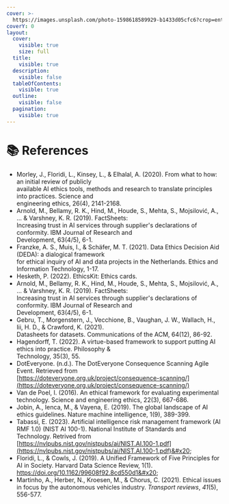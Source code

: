 ```yaml
---
cover: >-
  https://images.unsplash.com/photo-1598618589929-b1433d05cfc6?crop=entropy&cs=srgb&fm=jpg&ixid=M3wxOTcwMjR8MHwxfHNlYXJjaHwzfHxyZWZlcmVuY2VzfGVufDB8fHx8MTcwMDAxNTAzOXww&ixlib=rb-4.0.3&q=85
coverY: 0
layout:
  cover:
    visible: true
    size: full
  title:
    visible: true
  description:
    visible: false
  tableOfContents:
    visible: true
  outline:
    visible: false
  pagination:
    visible: true
---
```


# 📚 References

* Morley, J., Floridi, L., Kinsey, L., & Elhalal, A. (2020). From what to how: an initial review of publicly  \
  available AI ethics tools, methods and research to translate principles into practices. Science and  \
  engineering ethics, 26(4), 2141-2168.
* Arnold, M., Bellamy, R. K., Hind, M., Houde, S., Mehta, S., Mojsilović, A., ... & Varshney, K. R. (2019). FactSheets:\
  Increasing trust in AI services through supplier's declarations of conformity. IBM Journal of Research and\
  Development, 63(4/5), 6-1.
* Franzke, A. S., Muis, I., & Schäfer, M. T. (2021). Data Ethics Decision Aid (DEDA): a dialogical framework  \
  for ethical inquiry of AI and data projects in the Netherlands. Ethics and Information Technology, 1-17.
* Hesketh, P. (2022). EthicsKit: Ethics cards.&#x20;
* Arnold, M., Bellamy, R. K., Hind, M., Houde, S., Mehta, S., Mojsilović, A., ... & Varshney, K. R. (2019). FactSheets:\
  Increasing trust in AI services through supplier's declarations of conformity. IBM Journal of Research and\
  Development, 63(4/5), 6-1.
* Gebru, T., Morgenstern, J., Vecchione, B., Vaughan, J. W., Wallach, H., Iii, H. D., & Crawford, K. (2021).\
  Datasheets for datasets. Communications of the ACM, 64(12), 86-92.
* Hagendorff, T. (2022). A virtue-based framework to support putting AI ethics into practice. Philosophy &\
  Technology, 35(3), 55.
* DotEveryone. (n.d.). The DotEveryone Consequence Scanning Agile Event. Retrieved from [https://doteveryone.org.uk/project/consequence-scanning/](https://doteveryone.org.uk/project/consequence-scanning/)
* Van de Poel, I. (2016). An ethical framework for evaluating experimental technology. Science and engineering ethics, 22(3), 667-686.
* Jobin, A., Ienca, M., & Vayena, E. (2019). The global landscape of AI ethics guidelines. Nature machine intelligence, 1(9), 389-399.
* Tabassi, E. (2023). Artificial intelligence risk management framework (AI RMF 1.0) (NIST AI 100-1). National Institute of Standards and Technology. Retrived from [https://nvlpubs.nist.gov/nistpubs/ai/NIST.AI.100-1.pdf](https://nvlpubs.nist.gov/nistpubs/ai/NIST.AI.100-1.pdf)&#x20;
* Floridi, L., & Cowls, J. (2019). A Unified Framework of Five Principles for AI in Society. Harvard Data Science Review, 1(1). https://doi.org/10.1162/99608f92.8cd550d1&#x20;
* Martinho, A., Herber, N., Kroesen, M., & Chorus, C. (2021). Ethical issues in focus by the autonomous vehicles industry. _Transport reviews_, _41_(5), 556-577.
